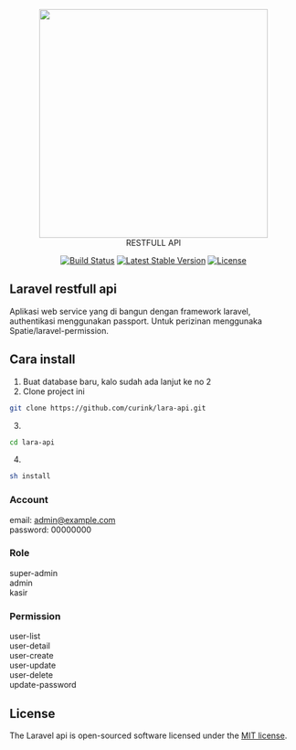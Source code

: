 <p align="center"><a href="https://laravel.com" target="_blank"><img src="https://raw.githubusercontent.com/laravel/art/master/logo-lockup/5%20SVG/2%20CMYK/1%20Full%20Color/laravel-logolockup-cmyk-red.svg" width="400"></a>
<br>RESTFULL API
</p>

<p align="center">
<a href="https://travis-ci.org/laravel/framework"><img src="https://travis-ci.org/laravel/framework.svg" alt="Build Status"></a>
<a href="https://packagist.org/packages/laravel/framework"><img src="https://img.shields.io/packagist/v/laravel/framework" alt="Latest Stable Version"></a>
<a href="https://packagist.org/packages/laravel/framework"><img src="https://img.shields.io/packagist/l/laravel/framework" alt="License"></a>
</p>

## Laravel restfull api

Aplikasi web service yang di bangun dengan framework laravel,
authentikasi menggunakan passport.
Untuk perizinan menggunaka Spatie/laravel-permission.

## Cara install

1. Buat database baru, kalo sudah ada lanjut ke no 2
2. Clone project ini
``` bash
git clone https://github.com/curink/lara-api.git
```
3. 
``` bash
cd lara-api
```
4. 
``` bash
sh install
```


### Account
email: admin@example.com<br>
password: 00000000

### Role
super-admin<br>
admin<br>
kasir

### Permission
user-list<br>
user-detail<br>
user-create<br>
user-update<br>
user-delete<br>
update-password

## License

The Laravel api is open-sourced software licensed under the [MIT license](https://opensource.org/licenses/MIT).


